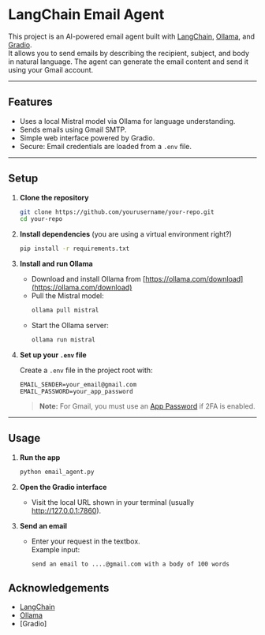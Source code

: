 # LangChain Email Agent

This project is an AI-powered email agent built with [LangChain](https://github.com/langchain-ai/langchain), [Ollama](https://ollama.com/), and [Gradio](https://gradio.app/).  
It allows you to send emails by describing the recipient, subject, and body in natural language. The agent can generate the email content and send it using your Gmail account.

---

## Features

- Uses a local Mistral model via Ollama for language understanding.
- Sends emails using Gmail SMTP.
- Simple web interface powered by Gradio.
- Secure: Email credentials are loaded from a `.env` file.

---

## Setup

1. **Clone the repository**

    ```sh
    git clone https://github.com/yourusername/your-repo.git
    cd your-repo
    ```

2. **Install dependencies**
   (you are using a virtual environment right?)
    ```sh
    pip install -r requirements.txt
    ```

4. **Install and run Ollama**

    - Download and install Ollama from [https://ollama.com/download](https://ollama.com/download)
    - Pull the Mistral model:
      ```sh
      ollama pull mistral
      ```
    - Start the Ollama server:
      ```sh
      ollama run mistral
      ```

5. **Set up your `.env` file**

    Create a `.env` file in the project root with:
    ```
    EMAIL_SENDER=your_email@gmail.com
    EMAIL_PASSWORD=your_app_password
    ```

    > **Note:** For Gmail, you must use an [App Password](https://support.google.com/accounts/answer/185833?hl=en) if 2FA is enabled.

---

## Usage

1. **Run the app**

    ```sh
    python email_agent.py
    ```

2. **Open the Gradio interface**

    - Visit the local URL shown in your terminal (usually http://127.0.0.1:7860).

3. **Send an email**

    - Enter your request in the textbox.  
      Example input:
      ```
      send an email to ....@gmail.com with a body of 100 words
      ```

## Acknowledgements

- [LangChain](https://github.com/langchain-ai/langchain)
- [Ollama](https://ollama.com/)
- [Gradio]
